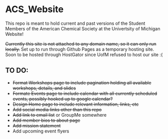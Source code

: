 # ACS_Website
This repo is meant to hold current and past versions of the Student Members of the American Chemical Society at the Univertsity of Michigan Website!

~~Currently this site is not attached to any domain name, so it can only run locally.~~
Set up to run through Github Pages as a temporary hosting site. Soon to be hosted through HostGator since UofM refused to host our site :(


## TO DO:

* ~~Format Workshops page to include pagination holding all available workshops, details, and slides~~
* ~~Formate Events page to include calendar with all currently scheduled events, possibly hooked up to google calendar?~~
* ~~Design Home page to include relevant information, links, etc~~
* ~~Add social media links other than this repo~~
* ~~Add link to email list~~ or GroupMe somewhere
* ~~Add member bios to about page~~
* ~~Add mission statement~~
* Add upcoming event flyers
